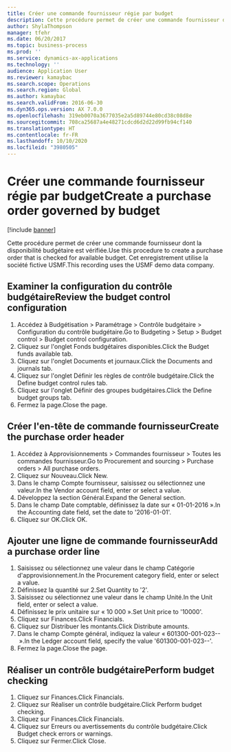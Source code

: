 ```yaml
---
title: Créer une commande fournisseur régie par budget
description: Cette procédure permet de créer une commande fournisseur dont la disponibilité budgétaire est vérifiée.
author: ShylaThompson
manager: tfehr
ms.date: 06/20/2017
ms.topic: business-process
ms.prod: ''
ms.service: dynamics-ax-applications
ms.technology: ''
audience: Application User
ms.reviewer: kamaybac
ms.search.scope: Operations
ms.search.region: Global
ms.author: kamaybac
ms.search.validFrom: 2016-06-30
ms.dyn365.ops.version: AX 7.0.0
ms.openlocfilehash: 319eb0070a3677035e2a5d89744e80cd38c08d8e
ms.sourcegitcommit: 708ca25687a4e48271cdcd6d2d22d99fb94cf140
ms.translationtype: HT
ms.contentlocale: fr-FR
ms.lasthandoff: 10/10/2020
ms.locfileid: "3980505"
---
```

# <a name="create-a-purchase-order-governed-by-budget"></a><span data-ttu-id="2d0bc-103">Créer une commande fournisseur régie par budget</span><span class="sxs-lookup"><span data-stu-id="2d0bc-103">Create a purchase order governed by budget</span></span>

[!include [banner](../../includes/banner.md)]

<span data-ttu-id="2d0bc-104">Cette procédure permet de créer une commande fournisseur dont la disponibilité budgétaire est vérifiée.</span><span class="sxs-lookup"><span data-stu-id="2d0bc-104">Use this procedure to create a purchase order that is checked for available budget.</span></span> <span data-ttu-id="2d0bc-105">Cet enregistrement utilise la société fictive USMF.</span><span class="sxs-lookup"><span data-stu-id="2d0bc-105">This recording uses the USMF demo data company.</span></span>


## <a name="review-the-budget-control-configuration"></a><span data-ttu-id="2d0bc-106">Examiner la configuration du contrôle budgétaire</span><span class="sxs-lookup"><span data-stu-id="2d0bc-106">Review the budget control configuration</span></span>
1. <span data-ttu-id="2d0bc-107">Accédez à Budgétisation > Paramétrage > Contrôle budgétaire > Configuration du contrôle budgétaire.</span><span class="sxs-lookup"><span data-stu-id="2d0bc-107">Go to Budgeting > Setup > Budget control > Budget control configuration.</span></span>
2. <span data-ttu-id="2d0bc-108">Cliquez sur l'onglet Fonds budgétaires disponibles.</span><span class="sxs-lookup"><span data-stu-id="2d0bc-108">Click the Budget funds available tab.</span></span>
3. <span data-ttu-id="2d0bc-109">Cliquez sur l'onglet Documents et journaux.</span><span class="sxs-lookup"><span data-stu-id="2d0bc-109">Click the Documents and journals tab.</span></span>
4. <span data-ttu-id="2d0bc-110">Cliquez sur l'onglet Définir les règles de contrôle budgétaire.</span><span class="sxs-lookup"><span data-stu-id="2d0bc-110">Click the Define budget control rules tab.</span></span>
5. <span data-ttu-id="2d0bc-111">Cliquez sur l'onglet Définir des groupes budgétaires.</span><span class="sxs-lookup"><span data-stu-id="2d0bc-111">Click the Define budget groups tab.</span></span>
6. <span data-ttu-id="2d0bc-112">Fermez la page.</span><span class="sxs-lookup"><span data-stu-id="2d0bc-112">Close the page.</span></span>

## <a name="create-the-purchase-order-header"></a><span data-ttu-id="2d0bc-113">Créer l'en-tête de commande fournisseur</span><span class="sxs-lookup"><span data-stu-id="2d0bc-113">Create the purchase order header</span></span>
1. <span data-ttu-id="2d0bc-114">Accédez à Approvisionnements > Commandes fournisseur > Toutes les commandes fournisseur.</span><span class="sxs-lookup"><span data-stu-id="2d0bc-114">Go to Procurement and sourcing > Purchase orders > All purchase orders.</span></span>
2. <span data-ttu-id="2d0bc-115">Cliquez sur Nouveau.</span><span class="sxs-lookup"><span data-stu-id="2d0bc-115">Click New.</span></span>
3. <span data-ttu-id="2d0bc-116">Dans le champ Compte fournisseur, saisissez ou sélectionnez une valeur.</span><span class="sxs-lookup"><span data-stu-id="2d0bc-116">In the Vendor account field, enter or select a value.</span></span>
4. <span data-ttu-id="2d0bc-117">Développez la section Général.</span><span class="sxs-lookup"><span data-stu-id="2d0bc-117">Expand the General section.</span></span>
5. <span data-ttu-id="2d0bc-118">Dans le champ Date comptable, définissez la date sur « 01-01-2016 ».</span><span class="sxs-lookup"><span data-stu-id="2d0bc-118">In the Accounting date field, set the date to '2016-01-01'.</span></span>
6. <span data-ttu-id="2d0bc-119">Cliquez sur OK.</span><span class="sxs-lookup"><span data-stu-id="2d0bc-119">Click OK.</span></span>

## <a name="add-a-purchase-order-line"></a><span data-ttu-id="2d0bc-120">Ajouter une ligne de commande fournisseur</span><span class="sxs-lookup"><span data-stu-id="2d0bc-120">Add a purchase order line</span></span>
1. <span data-ttu-id="2d0bc-121">Saisissez ou sélectionnez une valeur dans le champ Catégorie d'approvisionnement.</span><span class="sxs-lookup"><span data-stu-id="2d0bc-121">In the Procurement category field, enter or select a value.</span></span>
2. <span data-ttu-id="2d0bc-122">Définissez la quantité sur 2.</span><span class="sxs-lookup"><span data-stu-id="2d0bc-122">Set Quantity to '2'.</span></span>
3. <span data-ttu-id="2d0bc-123">Saisissez ou sélectionnez une valeur dans le champ Unité.</span><span class="sxs-lookup"><span data-stu-id="2d0bc-123">In the Unit field, enter or select a value.</span></span>
4. <span data-ttu-id="2d0bc-124">Définissez le prix unitaire sur « 10 000 ».</span><span class="sxs-lookup"><span data-stu-id="2d0bc-124">Set Unit price to '10000'.</span></span>
5. <span data-ttu-id="2d0bc-125">Cliquez sur Finances.</span><span class="sxs-lookup"><span data-stu-id="2d0bc-125">Click Financials.</span></span>
6. <span data-ttu-id="2d0bc-126">Cliquez sur Distribuer les montants.</span><span class="sxs-lookup"><span data-stu-id="2d0bc-126">Click Distribute amounts.</span></span>
7. <span data-ttu-id="2d0bc-127">Dans le champ Compte général, indiquez la valeur « 601300-001-023-- ».</span><span class="sxs-lookup"><span data-stu-id="2d0bc-127">In the Ledger account field, specify the value '601300-001-023--'.</span></span>
8. <span data-ttu-id="2d0bc-128">Fermez la page.</span><span class="sxs-lookup"><span data-stu-id="2d0bc-128">Close the page.</span></span>

## <a name="perform-budget-checking"></a><span data-ttu-id="2d0bc-129">Réaliser un contrôle budgétaire</span><span class="sxs-lookup"><span data-stu-id="2d0bc-129">Perform budget checking</span></span>
1. <span data-ttu-id="2d0bc-130">Cliquez sur Finances.</span><span class="sxs-lookup"><span data-stu-id="2d0bc-130">Click Financials.</span></span>
2. <span data-ttu-id="2d0bc-131">Cliquez sur Réaliser un contrôle budgétaire.</span><span class="sxs-lookup"><span data-stu-id="2d0bc-131">Click Perform budget checking.</span></span>
3. <span data-ttu-id="2d0bc-132">Cliquez sur Finances.</span><span class="sxs-lookup"><span data-stu-id="2d0bc-132">Click Financials.</span></span>
4. <span data-ttu-id="2d0bc-133">Cliquez sur Erreurs ou avertissements du contrôle budgétaire.</span><span class="sxs-lookup"><span data-stu-id="2d0bc-133">Click Budget check errors or warnings.</span></span>
5. <span data-ttu-id="2d0bc-134">Cliquez sur Fermer.</span><span class="sxs-lookup"><span data-stu-id="2d0bc-134">Click Close.</span></span>

